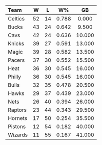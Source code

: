 | Team                             |  W  |  L  |  W%   |   GB   |
|:---------------------------------|:---:|:---:|:-----:|:------:|
| [](/r/bostonceltics) Celtics     | 52  | 14  | 0.788 | 0.000  |
| [](/r/mkebucks) Bucks            | 43  | 24  | 0.642 | 9.500  |
| [](/r/clevelandcavs) Cavs        | 42  | 24  | 0.636 | 10.000 |
| [](/r/nyknicks) Knicks           | 39  | 27  | 0.591 | 13.000 |
| [](/r/orlandomagic) Magic        | 39  | 28  | 0.582 | 13.500 |
| [](/r/pacers) Pacers             | 37  | 30  | 0.552 | 15.500 |
| [](/r/heat) Heat                 | 36  | 30  | 0.545 | 16.000 |
| [](/r/sixers) Philly             | 36  | 30  | 0.545 | 16.000 |
| [](/r/chicagobulls) Bulls        | 32  | 35  | 0.478 | 20.500 |
| [](/r/atlantahawks) Hawks        | 29  | 37  | 0.439 | 23.000 |
| [](/r/gonets) Nets               | 26  | 40  | 0.394 | 26.000 |
| [](/r/torontoraptors) Raptors    | 23  | 44  | 0.343 | 29.500 |
| [](/r/charlottehornets) Hornets  | 17  | 50  | 0.254 | 35.500 |
| [](/r/detroitpistons) Pistons    | 12  | 54  | 0.182 | 40.000 |
| [](/r/washingtonwizards) Wizards | 11  | 55  | 0.167 | 41.000 |